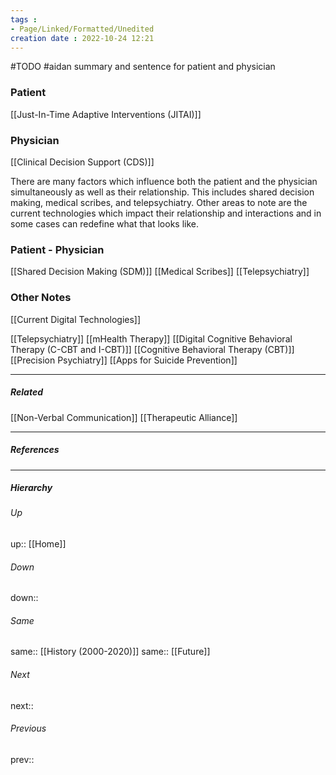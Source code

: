 ```yaml
---
tags :
- Page/Linked/Formatted/Unedited
creation date : 2022-10-24 12:21 
---
```

#TODO #aidan summary and sentence for patient and physician
### Patient
[[Just-In-Time Adaptive Interventions (JITAI)]]

### Physician
[[Clinical Decision Support (CDS)]]

There are many factors which influence both the patient and the physician simultaneously as well as their relationship. This includes shared decision making, medical scribes, and telepsychiatry. Other areas to note are the current technologies which impact their relationship and interactions and in some cases can redefine what that looks like. 

### Patient - Physician
[[Shared Decision Making (SDM)]]
[[Medical Scribes]]
[[Telepsychiatry]]

### Other Notes
[[Current Digital Technologies]]

[[Telepsychiatry]]
[[mHealth Therapy]]
[[Digital Cognitive Behavioral Therapy (C-CBT and I-CBT)]]
[[Cognitive Behavioral Therapy (CBT)]]
[[Precision Psychiatry]]
[[Apps for Suicide Prevention]]

---
##### Related
[[Non-Verbal Communication]]
[[Therapeutic Alliance]]

---
##### References


---
##### Hierarchy
###### Up
up:: [[Home]]
###### Down
down:: 
###### Same
same:: [[History (2000-2020)]]
same:: [[Future]]
###### Next
next:: 
###### Previous
prev:: 